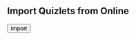 <h2>Import Quizlets from Online</h2>
<ul class="quizlet" id="quizlet"></ul>

<button class="get-quizlet" onclick="getQuizlet()">Import</button>

<script>
const ID = 20; // will be inputted by user later


</script>